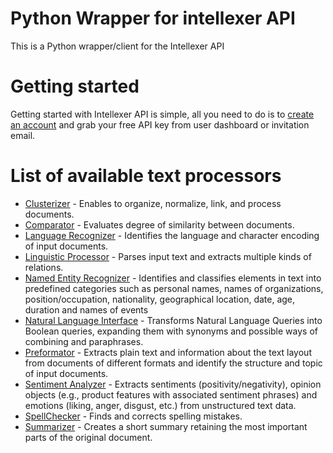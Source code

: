 # Python Wrapper for intellexer API
This is a Python wrapper/client for the Intellexer API
# Getting started
Getting started with Intellexer API is simple, all you need to do is to [create an account](http://esapi.intellexer.com/Account/Register) and grab your free API key from user
dashboard or invitation email.
# List of available text processors
* [Clusterizer](https://github.com/IvankoPo/intellexer-python-api/blob/master/docs/clusterizer.md#clusterizer) - Enables to organize, normalize, link, and process documents.
* [Comparator](https://github.com/IvankoPo/intellexer-python-api/blob/master/docs/comparator.md#comparator) - Evaluates degree of similarity between documents.
* [Language Recognizer](https://github.com/IvankoPo/intellexer-python-api/blob/master/docs/language_recognizer.md#language-recognizer) - Identifies the language and character encoding of input documents.
* [Linguistic Processor](https://github.com/IvankoPo/intellexer-python-api/blob/master/docs/linguistic_processor.md#linguistic-processor) - Parses input text and extracts multiple kinds of relations.
* [Named Entity Recognizer](https://github.com/IvankoPo/intellexer-python-api/blob/master/docs/named_entity_recognizer.md#named-entity-recognizer) - Identifies and classifies elements in text into predefined categories such as personal names, names of organizations, position/occupation, nationality, geographical location, date, age, duration and names of events
* [Natural Language Interface](https://github.com/IvankoPo/intellexer-python-api/blob/master/docs/natural_language_interface.md#natural-language-interface) - Transforms Natural Language Queries into Boolean queries, expanding them with synonyms and possible ways of combining and paraphrases.
* [Preformator](https://github.com/IvankoPo/intellexer-python-api/blob/master/docs/preformator.md#preformator) - Extracts plain text and information about the text layout from documents of different formats and identify the structure and topic of input documents.
* [Sentiment Analyzer](https://github.com/IvankoPo/intellexer-python-api/blob/master/docs/sentiment_analyzer.md#sentiment-analyzer) - Extracts sentiments (positivity/negativity), opinion objects (e.g., product features with associated sentiment phrases) and emotions (liking, anger, disgust, etc.) from unstructured text data.
* [SpellChecker](https://github.com/IvankoPo/intellexer-python-api/blob/master/docs/spell_checker.md#spellchecker) - Finds and corrects spelling mistakes.
* [Summarizer](https://github.com/IvankoPo/intellexer-python-api/blob/master/docs/summarizer.md#summarizer) - Creates a short summary retaining the most important parts of the original document.
